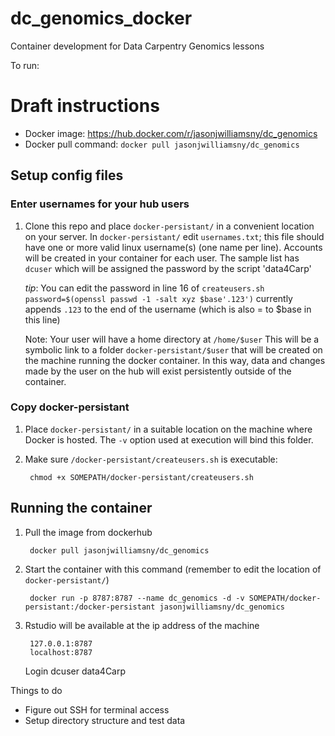# dc_genomics_docker
Container development for Data Carpentry Genomics lessons

To run:

# Draft instructions

- Docker image: https://hub.docker.com/r/jasonjwilliamsny/dc_genomics
- Docker pull command: `docker pull jasonjwilliamsny/dc_genomics`

## Setup config files

### Enter usernames for your hub users

1. Clone this repo and place `docker-persistant/` in
   a convenient location on your server. In `docker-persistant/`
   edit `usernames.txt`; this file should have one or more valid linux
   username(s) (one name per line). Accounts will be created in your
   container for each user. The sample list has `dcuser` which will be assigned
   the password by the script 'data4Carp'

   *tip*: You can edit the password in line 16 of `createusers.sh`
   `password=$(openssl passwd -1 -salt xyz $base'.123')` currently appends `.123`
    to the end of the username (which is also = to $base in this line)

   Note: Your user will have a home directory at `/home/$user`
   This will be a symbolic link to a folder `docker-persistant/$user`
   that will be created on the machine running the docker container.
   In this way, data and changes made by the user on the hub will exist
   persistently outside of the container.

### Copy docker-persistant

1. Place `docker-persistant/` in a suitable location on the
   machine where Docker is hosted. The `-v` option used at execution
   will bind this folder.
2. Make sure `/docker-persistant/createusers.sh` is executable:

        chmod +x SOMEPATH/docker-persistant/createusers.sh


## Running the container

1. Pull the image from dockerhub

        docker pull jasonjwilliamsny/dc_genomics

2. Start the container with this command (remember to edit the location of
   `docker-persistant/`)

        docker run -p 8787:8787 --name dc_genomics -d -v SOMEPATH/docker-persistant:/docker-persistant jasonjwilliamsny/dc_genomics

3. Rstudio will be available at the ip address of the machine

        127.0.0.1:8787
        localhost:8787

    Login
         dcuser
         data4Carp

Things to do

 - Figure out SSH for terminal access
 - Setup directory structure and test data
